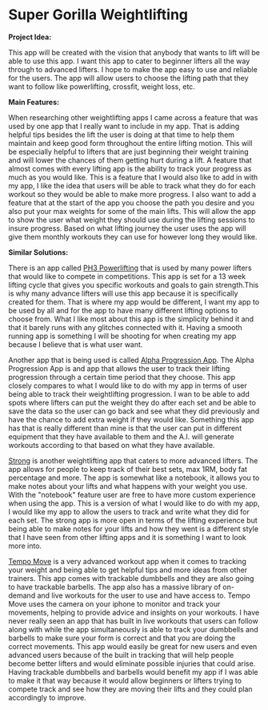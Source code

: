 # Super Gorilla Weightlifting

**Project Idea:**

This app will be created with the vision that anybody that wants to lift will be able to use this 
app. I want this app to cater to beginner lifters all the way through to advanced lifters. I hope 
to make the app easy to use and reliable for the users. The app will allow users to choose the 
lifting path that they want to follow like powerlifting, crossfit, weight loss, etc.

**Main Features:**

When researching other weightlifting apps I came across a feature that was used by one app that I 
really want to include in my app. That is adding helpful tips besides the lift the user is doing at 
that time to help them maintain and keep good form throughout the entire lifting motion. This will 
be especially helpful to lifters that are just beginning their weight training and will lower the 
chances of them getting hurt during a lift. A feature that almost comes with every lifting app is 
the ability to track your progress as much as you would like. This is a feature that I would also 
like to add in with my app, I like the idea that users will be able to track what they do for each 
workout so they would be able to make more progress. I also want to add a feature that at the start 
of the app you choose the path you desire and you also put your max weights for some of the main 
lifts. This will allow the app to show the user what weight they should use during the lifting 
sessions to insure progress. Based on what lifting journey the user uses the app will give them 
monthly workouts they can use for however long they would like. 

**Similar Solutions:**

There is an app called [PH3 Powerlifting][1] that is used by many power lifters that would like 
to compete in competitions. This app is set for a 13 week lifting cycle that gives you specific 
workouts and goals to gain strength.This is why many advance lifters will use this app because it 
is specifically created for them. That is where my app would be different, I want my app to be used 
by all and for the app to have many different lifting options to choose from. What I like most 
about this app is the simplicity behind it and that it barely runs with any glitches connected with 
it. Having a smooth running app is something I will be shooting for when creating my app because I 
believe that is what user want.

Another app that is being used is called [Alpha Progression App][2]. The Alpha Progression App is 
and app that allows the user to track their lifting progression through a certain time period that 
they choose. This app closely compares to what I would like to do with my app in terms of user 
being able to track their weightlifting progression. I wan to be able to add spots where lifters 
can put the weight they do after each set and be able to save the data so the user can go back and 
see what they did previously and have the chance to add extra weight if they would like. Something 
this app has that is really different than mine is that the user can put in different equipment 
that they have available to them and the A.I. will generate workouts according to that based on 
what they have available.

[Strong][3] is another weightlifting app that caters to more advanced lifters. The app allows for 
people to keep track of their best sets, max 1RM, body fat percentage and more. The app is somewhat 
like a notebook, it allows you to make notes about your lifts and what happens with your weight you 
use. With the "notebook" feature user are free to have more custom experience when using the app. 
This is a version of what I would like to do with my app, I would like my app to allow the users to 
track and write what they did for each set. The strong app is more open in terms of the lifting 
experience but being able to make notes for your lifts and how they went is a different style that 
I have seen from other lifting apps and it is something I want to look more into.

[Tempo Move][4] is a very advanced workout app when it comes to tracking your weight and being 
able to get helpful tips and more ideas from other trainers. This app comes with trackable 
dumbbells and they are also going to have trackable barbells. The app also has a massive library 
of on-demand and live workouts for the user to use and have access to. Tempo Move uses the camera 
on your iphone to monitor and track your movements, helping to provide advice and insights on your 
workouts. I have never really seen an app that has built in live workouts that users can follow 
along with while the app simultaneously is able to track your dumbbells and barbells to make sure 
your form is correct and that you are doing the correct movements. This app would easily be great 
for new users and even advanced users because of the built in tracking that will help people become 
better lifters and would eliminate possible injuries that could arise. Having trackable dumbbells 
and barbells would benefit my app if I was able to make it that way because it would allow 
beginners or lifters trying to compete track and see how they are moving their lifts and they 
could plan accordingly to improve.


[1]: https://powerliftingtechnique.com/ph3-powerlifting-program-review/
[2]: https://fitnessdrum.com/alpha-progression-app-review/
[3]: https://www.strong.app/#features
[4]: https://fitnessdrum.com/best-weightlifting-apps/#Stronglifts_55_-_Best_for_Compound_Lifts